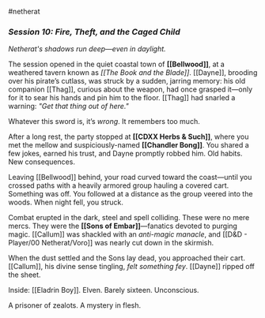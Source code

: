 #netherat
### _Session 10: Fire, Theft, and the Caged Child_

_Netherat's shadows run deep—even in daylight._

The session opened in the quiet coastal town of **[[Bellwood]]**, at a weathered tavern known as _[[The Book and the Blade]]_. [[Dayne]], brooding over his pirate’s cutlass, was struck by a sudden, jarring memory: his old companion [[Thag]], curious about the weapon, had once grasped it—only for it to sear his hands and pin him to the floor. [[Thag]] had snarled a warning: _"Get that thing out of here."_

Whatever this sword is, it’s _wrong_. It remembers too much.

After a long rest, the party stopped at **[[CDXX Herbs & Such]]**, where you met the mellow and suspiciously-named **[[Chandler Bong]]**. You shared a few jokes, earned his trust, and Dayne promptly robbed him. Old habits. New consequences.

Leaving [[Bellwood]] behind, your road curved toward the coast—until you crossed paths with a heavily armored group hauling a covered cart. Something was off. You followed at a distance as the group veered into the woods. When night fell, you struck.

Combat erupted in the dark, steel and spell colliding. These were no mere mercs. They were the **[[Sons of Embar]]**—fanatics devoted to purging magic. [[Callum]] was shackled with an _anti-magic manacle_, and [[D&D - Player/00 Netherat/Voro]] was nearly cut down in the skirmish.

When the dust settled and the Sons lay dead, you approached their cart. [[Callum]], his divine sense tingling, _felt something fey_. [[Dayne]] ripped off the sheet.

Inside: [[Eladrin Boy]]. Elven. Barely sixteen. Unconscious.

A prisoner of zealots. A mystery in flesh.